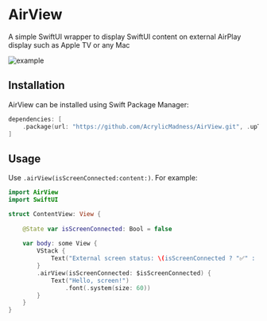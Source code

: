 # AirView

A simple SwiftUI wrapper to display SwiftUI content on external AirPlay display such as Apple TV or any Mac

![example](https://github.com/AcrylicMadness/AirView/assets/5305147/32e17683-a5a8-49e6-90d4-3ea1572cac50)

## Installation

AirView can be installed using Swift Package Manager:
```swift
dependencies: [
    .package(url: "https://github.com/AcrylicMadness/AirView.git", .upToNextMajor(from: "1.0.0"))
]
```

## Usage

Use `.airView(isScreenConnected:content:)`. For example:

```swift
import AirView
import SwiftUI

struct ContentView: View {
    
    @State var isScreenConnected: Bool = false
    
    var body: some View {
        VStack {
            Text("External screen status: \(isScreenConnected ? "✅" : "❌")")
        }
        .airView(isScreenConnected: $isScreenConnected) {
            Text("Hello, screen!")
                .font(.system(size: 60))
        }
    }
}
```
